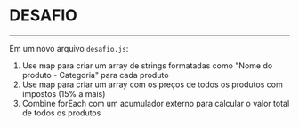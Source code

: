 # DESAFIO

---

Em um novo arquivo `desafio.js`:

1. Use map para criar um array de strings formatadas como "Nome do produto - Categoria" para cada produto
2. Use map para criar um array com os preços de todos os produtos com impostos (15% a mais)
3. Combine forEach com um acumulador externo para calcular o valor total de todos os produtos
